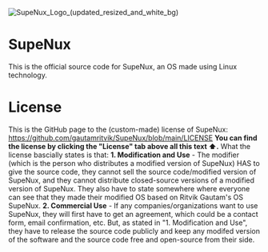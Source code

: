 ![SupeNux_Logo_(updated_resized_and_white_bg)](https://github.com/user-attachments/assets/30712fd6-c094-474d-8560-85ccfb2ae7be)
# SupeNux
This is the official source code for SupeNux, an OS made using Linux technology.

# License
This is the GitHub page to the (custom-made) license of SupeNux: https://github.com/gautamritvik/SupeNux/blob/main/LICENSE
**You can find the license by clicking the "License" tab above all this text ⬆️.**
What the license bascially states is that:
**1. Modification and Use**
    - The modifier (which is the person who distributes a modified version of SupeNux) HAS to give the source code, they cannot sell the source code/modified version of SupeNux, and they cannot distribute closed-source versions of a modified version of SupeNux. They also have to state somewhere where everyone can see that they made their modified OS based on Ritvik Gautam's OS SupeNux.
**2. Commercial Use**
    - If any companies/organizations want to use SupeNux, they will first have to get an agreement, which could be a contact form, email confirmation, etc. But, as stated in "1. Modification and Use", they have to release the source code publicly and keep any modifed version of the software and the source code free and open-source from their side.
